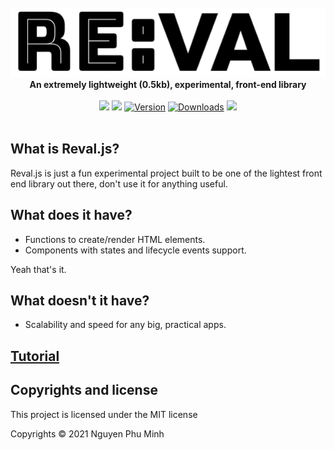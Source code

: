 <div align="center">
	<br/>
	<img src="./assets/logo.png"/>
	<br/>
	<div><b>An extremely lightweight (0.5kb), experimental, front-end library </b></div>
	<br/>
	<a href="https://github.com/nguyenphuminh/reval/blob/master/LICENSE.md"><img src="https://img.shields.io/badge/license-MIT-orange.svg"/></a>
	<a href="https://bundlephobia.com/package/revaljs"><img src="https://badgen.net/bundlephobia/minzip/revaljs"/></a>
	<a href="https://www.npmjs.com/package/revaljs"><img src="https://img.shields.io/npm/v/revaljs.svg?sanitize=true" alt="Version"></a>
	<a href="https://npmcharts.com/compare/revaljs"><img src="https://img.shields.io/npm/dm/revaljs.svg?sanitize=true" alt="Downloads"></a>
	<a href="https://github.com/nguyenphuminh/reval/blob/master/.github/CONTRIBUTING.md"><img src="https://img.shields.io/badge/PRs-welcome-brightgreen.svg"></a>
</div>

<br/>

## What is Reval.js?
Reval.js is just a fun experimental project built to be one of the lightest front end library out there, don't use it for anything useful.

## What does it have?
* Functions to create/render HTML elements.
* Components with states and lifecycle events support.

Yeah that's it.

## What doesn't it have?
* Scalability and speed for any big, practical apps.

## [Tutorial](tutorial.md)

## Copyrights and license
This project is licensed under the MIT license

Copyrights © 2021 Nguyen Phu Minh
